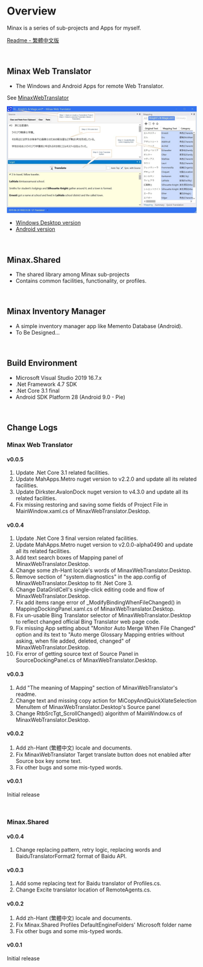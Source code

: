 ﻿# Overview

Minax is a series of sub-projects and Apps for myself.  

[Readme - 繁體中文版](./Readme.zh-Hant.md)

<br />

## Minax Web Translator
- The Windows and Android Apps for remote Web Translator.  

See [MinaxWebTranslator](https://github.com/nuthrash/Minax/tree/master/MinaxWebTranslator/)


![MWT-WinDesktop-Target3-note.jpg](./Assets/Images/ScreenShots/MWT-WinDesktop-Target3-note.jpg "Minax Web Translator Desktop version") 

- [Windows Desktop version](https://github.com/nuthrash/Minax/tree/master/MinaxWebTranslator#windows-desktop)
- [Android version](https://github.com/nuthrash/Minax/tree/master/MinaxWebTranslator#android)

<br />

## Minax.Shared
- The shared library among Minax sub-projects
- Contains common facilities, functionality, or profiles.  
<br />

## Minax Inventory Manager
- A simple inventory manager app like Memento Database (Android).
- To Be Designed...  
<br />

## Build Environment
- Microsoft Visual Studio 2019 16.7.x
- .Net Framework 4.7 SDK
- .Net Core 3.1 final
- Android SDK Platform 28 (Android 9.0 - Pie)


<br />

## Change Logs

### Minax Web Translator

#### v0.0.5
1. Update .Net Core 3.1 related facilities.
2. Update MahApps.Metro nuget version to v2.2.0 and update all its related facilities.
3. Update Dirkster.AvalonDock nuget version to v4.3.0 and update all its related facilities.
4. Fix missing restoring and saving some fields of Project File in MainWindow.xaml.cs of MinaxWebTranslator.Desktop.

#### v0.0.4
1. Update .Net Core 3 final version related facilities.
2. Update MahApps.Metro nuget version to v2.0.0-alpha0490 and update all its related facilities.
3. Add text search boxes of Mapping panel of MinaxWebTranslator.Desktop.
4. Change some zh-Hant locale's words of MinaxWebTranslator.Desktop.
5. Remove section of "system.diagnostics" in the app.config of MinaxWebTranslator.Desktop to fit .Net Core 3.
6. Change DataGridCell's single-click editing code and flow of MinaxWebTranslator.Desktop.
7. Fix add items range error of _ModifyBindingWhenFileChanged() in MappingDockingPanel.xaml.cs of MinaxWebTranslator.Desktop.
8. Fix un-usable Bing Translator selector of MinaxWebTranslator.Desktop to reflect changed official Bing Translator web page code.
9. Fix missing App setting about "Monitor Auto Merge When File Changed" option and its text to "Auto merge Glossary Mapping entries without asking, when file added, deleted, changed" of MinaxWebTranslator.Desktop.
10. Fix error of getting source text of Source Panel in SourceDockingPanel.cs of MinaxWebTranslator.Desktop.

#### v0.0.3
1. Add "The meaning of Mapping" section of MinaxWebTranslator's readme.
2. Change text and missing copy action for MiCopyAndQuickXlateSelection MenuItem of MinaxWebTranslator.Desktop's Source panel
3. Change RtbSrcTgt_ScrollChanged() algorithm of MainWindow.cs of MinaxWebTranslator.Desktop.

#### v0.0.2
1. Add zh-Hant (繁體中文) locale and documents.
2. Fix MinaxWebTranslator Target translate button does not enabled after Source box key some text.
3. Fix other bugs and some mis-typed words.

#### v0.0.1
Initial release

<br />

### Minax.Shared

#### v0.0.4
1. Change replacing pattern, retry logic, replacing words and BaiduTranslatorFormat2 format of Baidu API.

#### v0.0.3
1. Add some replacing text for Baidu translator of Profiles.cs.
2. Change Excite translator location of RemoteAgents.cs.

#### v0.0.2
1. Add zh-Hant (繁體中文) locale and documents.
2. Fix Minax.Shared Profiles DefaultEngineFolders' Microsoft folder name
3. Fix other bugs and some mis-typed words.

#### v0.0.1
Initial release

